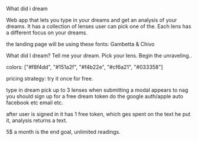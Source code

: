 What did i dream

Web app that lets you type in your dreams and get an analysis of your dreams.
It has a collection of lenses user can pick one of the. Each lens has a different focus on your dreams.

the landing page will be using these fonts:
Gambetta & Chivo

What did I dream?
Tell me your dream. Pick your lens. Begin the unraveling..

colors:
["#f8f4dd", "#151a2f", "#f4b22e", "#cf6a21", "#033358"]


pricing strategy:
try it once for free.

type in dream
pick up to 3 lenses
when submitting a modal appears to nag you should sign up for a free dream token
do the google auth/apple auto facebook etc email etc.

after user is signed in it has 1 free token, which ges spent on the text he put it, analysis returns a text.


5$ a month is the end goal, unlimited readings.

